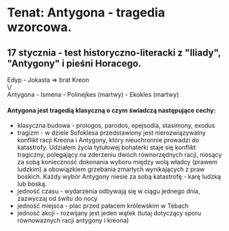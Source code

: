 # Tenat: Antygona - tragedia wzorcowa.
## 17 stycznia - test historyczno-literacki z "Iliady", "Antygony" i pieśni Horacego.
Edyp - Jokasta => brat Kreon <br>
\\/<br>
Antygona - Ismena - Polinejkes (martwy) - Ekokles (martwy)
#### Antygona jest tragedią klasyczną o czym świadczą następujące cechy:
- klasyczna budowa - prologos, parodos, epejsodia, stasimony, exodus
- tragizm - w dziele Sofoklesa przedstawiony jest nierozwiązywalny konflikt racji Kreona i Antygony, który nieuchronnie prowadzi do katastrofy. Udziałem życia tytułowej bohaterki staje się konflikt tragiczny, polegający na zderzeniu dwóch równorzędnych racji, niosący za sobą konieczność dokonania wyboru między wolą władcy (prawem ludzkim) a obowiązkiem grzebania zmarłych wynikających z praw boskich. Każdy wybór Antygony niesie za sobą katastrofę - karę ludzką lub boską.
- jedność czasu - wydarzenia odbywają się w ciągu jednego dnia, zazwyczaj od świtu do nocy
- jedność miejsca - plac przed pałacem królewskim w Tebach
- jedność akcji - rozwijany jest jeden wątek (tutaj dotyczący sporu równoważnych racji antygony i kreona)
